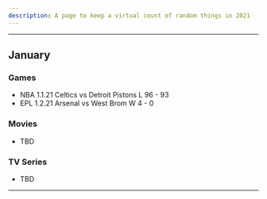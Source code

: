 ```yaml
---
description: A page to keep a virtual count of random things in 2021
---
```

---
## January 
###  Games 
- NBA 1.1.21 Celtics vs Detroit Pistons L 96 - 93
- EPL 1.2.21 Arsenal vs West Brom W 4 - 0

### Movies
- TBD

### TV Series
- TBD
---
